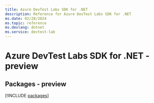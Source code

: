 ```yaml
---
title: Azure DevTest Labs SDK for .NET
description: Reference for Azure DevTest Labs SDK for .NET
ms.date: 02/28/2024
ms.topic: reference
ms.devlang: dotnet
ms.service: devtest-lab
---
```

# Azure DevTest Labs SDK for .NET - preview
## Packages - preview
[!INCLUDE [packages](devtest-labs-index.md)]